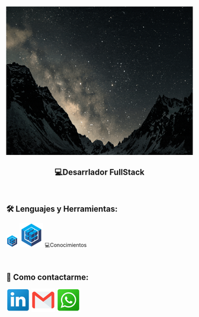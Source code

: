 <p>
<a >
<img height="400px" width="100%" src="https://github.com/FerreyraLautaro/FerreyraLautaro/blob/master/assets/holaMundo-dev.gif"/>
</a>
</p>

<h2 align="center">
  💻Desarrlador FullStack
</h2>

&nbsp;&nbsp;

## 🛠 Lenguajes y Herramientas:

<p  width='40%' align="center">

<a><img src="https://github.com/FerreyraLautaro/FerreyraLautaro/blob/master/icons/sequelize32px.png"></a>
<a><img src="https://github.com/FerreyraLautaro/FerreyraLautaro/blob/master/icons/sequelize64px.png"></a>
💻Conocimientos

</p>

&nbsp;

## 📎 Como contactarme:

<p>

<a href="https://www.linkedin.com/in/lautaro-ferreyra-6713201ba/" rel="noopener noreferrer" target="blank"><img src="https://github.com/FerreyraLautaro/FerreyraLautaro/blob/master/icons/link.png"></a>
<a href="mailto:ferreyralautaro69@gmail.com" rel="noopener noreferrer" target="blank"><img src="https://github.com/FerreyraLautaro/FerreyraLautaro/blob/master/icons/gmail.png"></a>
<a href="https://api.whatsapp.com/send?phone=3513348627" target="blank"><img src="https://github.com/FerreyraLautaro/FerreyraLautaro/blob/master/icons/wsp.png"></a>

</p>
